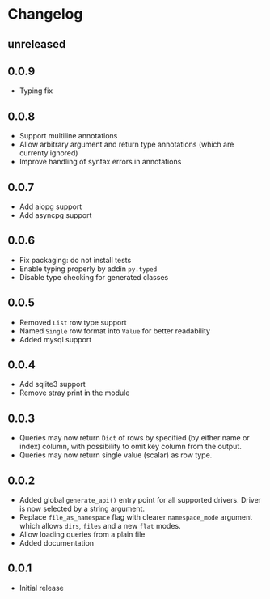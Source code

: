 # Changelog

## unreleased

## 0.0.9

* Typing fix

## 0.0.8

* Support multiline annotations
* Allow arbitrary argument and return type annotations (which are
  currenty ignored)
* Improve handling of syntax errors in annotations

## 0.0.7

* Add aiopg support
* Add asyncpg support

## 0.0.6

* Fix packaging: do not install tests
* Enable typing properly by addin `py.typed`
* Disable type checking for generated classes

## 0.0.5

* Removed `List` row type support
* Named `Single` row format into `Value` for better readability
* Added mysql support

## 0.0.4

* Add sqlite3 support
* Remove stray print in the module

## 0.0.3

* Queries may now return `Dict` of rows by specified (by either
  name or index) column, with possibility to omit key column from
  the output.
* Queries may now return single value (scalar) as row type.

## 0.0.2

* Added global `generate_api()` entry point for all supported
  drivers. Driver is now selected by a string argument.
* Replace `file_as_namespace` flag with clearer `namespace_mode`
  argument which allows `dirs`, `files` and a new `flat` modes.
* Allow loading queries from a plain file
* Added documentation

## 0.0.1

* Initial release
